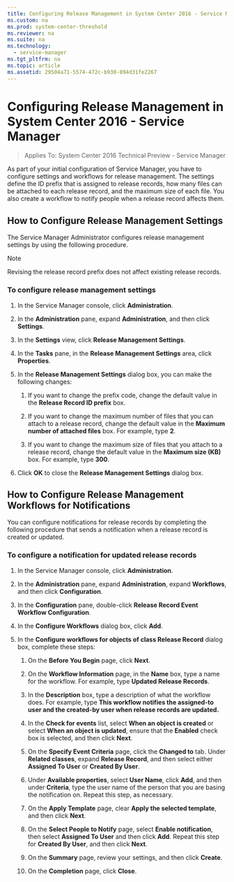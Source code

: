 ```yaml
---
title: Configuring Release Management in System Center 2016 - Service Manager
ms.custom: na
ms.prod: system-center-threshold
ms.reviewer: na
ms.suite: na
ms.technology: 
  - service-manager
ms.tgt_pltfrm: na
ms.topic: article
ms.assetid: 29504a71-5574-472c-b930-894d31fe2267
---
```

# Configuring Release Management in System Center 2016 - Service Manager

>Applies To: System Center 2016 Technical Preview - Service Manager

As part of your initial configuration of Service Manager, you have to configure settings and workflows for release management. The settings define the ID prefix that is assigned to release records, how many files can be attached to each release record, and the maximum size of each file. You also create a workflow to notify people when a release record affects them.

## How to Configure Release Management Settings
The Service Manager Administrator configures release management settings by using the following procedure.

> [!NOTE]
> Revising the release record prefix does not affect existing release records.

### To configure release management settings

1.  In the Service Manager console, click **Administration**.

2.  In the **Administration** pane, expand **Administration**, and then click **Settings**.

3.  In the **Settings** view, click **Release Management Settings**.

4.  In the **Tasks** pane, in the **Release Management Settings** area, click **Properties**.

5.  In the **Release Management Settings** dialog box, you can make the following changes:

    1.  If you want to change the prefix code, change the default value in the **Release Record ID prefix** box.

    2.  If you want to change the maximum number of files that you can attach to a release record, change the default value in the **Maximum number of attached files** box. For example, type **2**.

    3.  If you want to change the maximum size of files that you attach to a release record, change the default value in the **Maximum size (KB)** box. For example, type **300**.

6.  Click **OK** to close the **Release Management Settings** dialog box.



## How to Configure Release Management Workflows for Notifications
You can configure notifications for release records by completing the following procedure that sends a notification when a release record is created or updated.

### To configure a notification for updated release records

1.  In the Service Manager console, click **Administration**.

2.  In the **Administration** pane, expand **Administration**, expand **Workflows**, and then click **Configuration**.

3.  In the **Configuration** pane, double-click **Release Record Event Workflow Configuration**.

4.  In the **Configure Workflows** dialog box, click **Add**.

5.  In the **Configure workflows for objects of class Release Record** dialog box, complete these steps:

    1.  On the **Before You Begin** page, click **Next**.

    2.  On the **Workflow Information** page, in the **Name** box, type a name for the workflow. For example, type **Updated Release Records**.

    3.  In the **Description** box, type a description of what the workflow does. For example, type **This workflow notifies the assigned-to user and the created-by user when release records are updated.**

    4.  In the **Check for events** list, select **When an object is created** or select **When an object is updated**, ensure that the **Enabled** check box is selected, and then click **Next**.

    5.  On the **Specify Event Criteria** page, click the **Changed to** tab. Under **Related classes**, expand **Release Record**, and then select either **Assigned To User** or **Created By User**.

    6.  Under **Available properties**, select **User Name**, click **Add**, and then under **Criteria**, type the user name of the person that you are basing the notification on. Repeat this step, as necessary.

    7.  On the **Apply Template** page, clear **Apply the selected template**, and then click **Next**.

    8.  On the **Select People to Notify** page, select **Enable notification**, then select **Assigned To User** and then click **Add**. Repeat this step for **Created By User**, and then click **Next**.

    9. On the **Summary** page, review your settings, and then click **Create**.

    10. On the **Completion** page, click **Close**.



